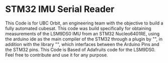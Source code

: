 # STM32 IMU Serial Reader
This Code is for UBC Orbit, an engineering team with the objective to build a fully automated cubesat.
This code was build specifically for obtaining measurements of the LSM9DS0 IMU from an STM32 Nucleo6401RE, using the arduino ide as the main
compiler of the STM32 through a plugin by "", in addition with the library "", which interfaces between the Arduino Pins and the STM32 pins.
This Code is Based of Adafruits code for the LSM9DS0.
Feel free to contribute and use it for any purpose.
